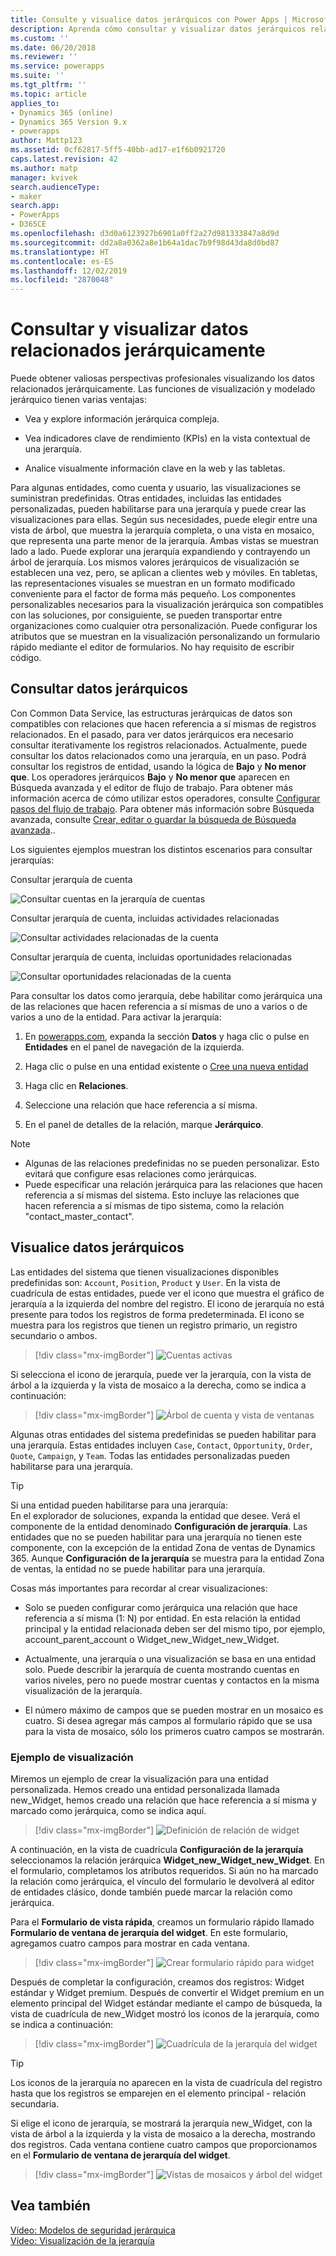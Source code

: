 ```yaml
---
title: Consulte y visualice datos jerárquicos con Power Apps | MicrosoftDocs
description: Aprenda cómo consultar y visualizar datos jerárquicos relacionados
ms.custom: ''
ms.date: 06/20/2018
ms.reviewer: ''
ms.service: powerapps
ms.suite: ''
ms.tgt_pltfrm: ''
ms.topic: article
applies_to:
- Dynamics 365 (online)
- Dynamics 365 Version 9.x
- powerapps
author: Mattp123
ms.assetid: 0cf62817-5ff5-40bb-ad17-e1f6b0921720
caps.latest.revision: 42
ms.author: matp
manager: kvivek
search.audienceType:
- maker
search.app:
- PowerApps
- D365CE
ms.openlocfilehash: d3d0a6123927b6901a0ff2a27d981333847a8d9d
ms.sourcegitcommit: dd2a8a0362a8e1b64a1dac7b9f98d43da8d0bd87
ms.translationtype: HT
ms.contentlocale: es-ES
ms.lasthandoff: 12/02/2019
ms.locfileid: "2870048"
---
```

# <a name="query-and-visualize-hierarchically-related-data"></a>Consultar y visualizar datos relacionados jerárquicamente

Puede obtener valiosas perspectivas profesionales visualizando los datos relacionados jerárquicamente. Las funciones de visualización y modelado jerárquico tienen varias ventajas:  
  
-   Vea y explore información jerárquica compleja.  
  
-   Vea indicadores clave de rendimiento (KPIs) en la vista contextual de una jerarquía.  
  
-   Analice visualmente información clave en la web y las tabletas.  
  
Para algunas entidades, como cuenta y usuario, las visualizaciones se suministran predefinidas. Otras entidades, incluidas las entidades personalizadas, pueden habilitarse para una jerarquía y puede crear las visualizaciones para ellas. Según sus necesidades, puede elegir entre una vista de árbol, que muestra la jerarquía completa, o una vista en mosaico, que representa una parte menor de la jerarquía. Ambas vistas se muestran lado a lado. Puede explorar una jerarquía expandiendo y contrayendo un árbol de jerarquía. Los mismos valores jerárquicos de visualización se establecen una vez, pero, se aplican a clientes web y móviles. En tabletas, las representaciones visuales se muestran en un formato modificado conveniente para el factor de forma más pequeño. Los componentes personalizables necesarios para la visualización jerárquica son compatibles con las soluciones, por consiguiente, se pueden transportar entre organizaciones como cualquier otra personalización. Puede configurar los atributos que se muestran en la visualización personalizando un formulario rápido mediante el editor de formularios. No hay requisito de escribir código.  
  
<a name="BKMK_Querydata"></a>   
## <a name="query-hierarchical-data"></a>Consultar datos jerárquicos  
 Con Common Data Service, las estructuras jerárquicas de datos son compatibles con relaciones que hacen referencia a sí mismas de registros relacionados. En el pasado, para ver datos jerárquicos era necesario consultar iterativamente los registros relacionados. Actualmente, puede consultar los datos relacionados como una jerarquía, en un paso. Podrá consultar los registros de entidad, usando la lógica de **Bajo** y **No menor que**. Los operadores jerárquicos **Bajo** y **No menor que** aparecen en Búsqueda avanzada y el editor de flujo de trabajo. Para obtener más información acerca de cómo utilizar estos operadores, consulte [Configurar pasos del flujo de trabajo](/flow/configure-workflow-steps). Para obtener más información sobre Búsqueda avanzada, consulte [Crear, editar o guardar la búsqueda de Búsqueda avanzada](https://docs.microsoft.com/dynamics365/customer-engagement/basics/save-advanced-find-search)..  
  
 Los siguientes ejemplos muestran los distintos escenarios para consultar jerarquías:  
  
 Consultar jerarquía de cuenta  
  
 ![Consultar cuentas en la jerarquía de cuentas](media/query-accounts.png "Consultar cuentas en la jerarquía de cuentas")  
  
 Consultar jerarquía de cuenta, incluidas actividades relacionadas  
  
 ![Consultar actividades relacionadas de la cuenta](media/query-account-related-activities.png "Consultar actividades relacionadas de la cuenta")  
  
 Consultar jerarquía de cuenta, incluidas oportunidades relacionadas  
  
 ![Consultar oportunidades relacionadas de la cuenta](media/query-account-related-opportunities.png "Consultar oportunidades relacionadas de la cuenta")  
  
 Para consultar los datos como jerarquía, debe habilitar como jerárquica una de las relaciones que hacen referencia a sí mismas de uno a varios o de varios a uno de la entidad. Para activar la jerarquía:  
  

1. En [powerapps.com](https://make.powerapps.com/?utm_source=padocs&utm_medium=linkinadoc&utm_campaign=referralsfromdoc), expanda la sección **Datos** y haga clic o pulse en **Entidades** en el panel de navegación de la izquierda.

2. Haga clic o pulse en una entidad existente o [Cree una nueva entidad](data-platform-create-entity.md)

3. Haga clic en **Relaciones**.

4.  Seleccione una relación que hace referencia a sí misma.

5.  En el panel de detalles de la relación, marque **Jerárquico**.  
  
> [!NOTE]
> - Algunas de las relaciones predefinidas no se pueden personalizar. Esto evitará que configure esas relaciones como jerárquicas.  
> - Puede especificar una relación jerárquica para las relaciones que hacen referencia a sí mismas del sistema. Esto incluye las relaciones que hacen referencia a sí mismas de tipo sistema, como la relación "contact_master_contact".  
  
<a name="BKMK_Visualizedata"></a>   
## <a name="visualize-hierarchical-data"></a>Visualice datos jerárquicos  
 Las entidades del sistema que tienen visualizaciones disponibles predefinidas son: `Account`, `Position`, `Product` y `User`. En la vista de cuadrícula de estas entidades, puede ver el icono que muestra el gráfico de jerarquía a la izquierda del nombre del registro. El icono de jerarquía no está presente para todos los registros de forma predeterminada. El icono se muestra para los registros que tienen un registro primario, un registro secundario o ambos.  
 
 > [!div class="mx-imgBorder"] 
 > ![Cuentas activas](media/cust-hs-active-account.png "Cuentas activas")  
  
 Si selecciona el icono de jerarquía, puede ver la jerarquía, con la vista de árbol a la izquierda y la vista de mosaico a la derecha, como se indica a continuación:  
  
> [!div class="mx-imgBorder"] 
> ![Árbol de cuenta y vista de ventanas](media/hierachy-security-accounts-tile-view.png "Árbol de cuenta y vista de ventanas")  
  
 Algunas otras entidades del sistema predefinidas se pueden habilitar para una jerarquía. Estas entidades incluyen `Case`, `Contact`, `Opportunity`, `Order`, `Quote`, `Campaign`, y `Team`. Todas las entidades personalizadas pueden habilitarse para una jerarquía.  
  
> [!TIP]
>  Si una entidad pueden habilitarse para una jerarquía:  
>  En el explorador de soluciones, expanda la entidad que desee. Verá el componente de la entidad denominado **Configuración de jerarquía**. Las entidades que no se pueden habilitar para una jerarquía no tienen este componente, con la excepción de la entidad Zona de ventas de Dynamics 365. Aunque **Configuración de la jerarquía** se muestra para la entidad Zona de ventas, la entidad no se puede habilitar para una jerarquía.  
  
 Cosas más importantes para recordar al crear visualizaciones:  
  
-   Solo se pueden configurar como jerárquica una relación que hace referencia a sí misma (1: N) por entidad. En esta relación la entidad principal y la entidad relacionada deben ser del mismo tipo, por ejemplo, account_parent_account o Widget_new_Widget_new_Widget.  
  
-   Actualmente, una jerarquía o una visualización se basa en una entidad solo. Puede describir la jerarquía de cuenta mostrando cuentas en varios niveles, pero no puede mostrar cuentas y contactos en la misma visualización de la jerarquía.  
  
-   El número máximo de campos que se pueden mostrar en un mosaico es cuatro. Si desea agregar más campos al formulario rápido que se usa para la vista de mosaico, sólo los primeros cuatro campos se mostrarán.  
  
### <a name="visualization-example"></a>Ejemplo de visualización  
 Miremos un ejemplo de crear la visualización para una entidad personalizada. Hemos creado una entidad personalizada llamada new_Widget, hemos creado una relación que hace referencia a sí misma y marcado como jerárquica, como se indica aquí.  
 
> [!div class="mx-imgBorder"] 
> ![Definición de relación de widget](media/widget-relationship-definition.png "Definición de relación de widget")  
   
 A continuación, en la vista de cuadrícula **Configuración de la jerarquía** seleccionamos la relación jerárquica **Widget_new_Widget_new_Widget**. En el formulario, completamos los atributos requeridos. Si aún no ha marcado la relación como jerárquica, el vínculo del formulario le devolverá al editor de entidades clásico, donde también puede marcar la relación como jerárquica.  
  
 Para el **Formulario de vista rápida**, creamos un formulario rápido llamado **Formulario de ventana de jerarquía del widget**. En este formulario, agregamos cuatro campos para mostrar en cada ventana.  
  
> [!div class="mx-imgBorder"] 
> ![Crear formulario rápido para widget](media/create-quickf-orm.png "Crear formulario rápido para widget")  
  
 Después de completar la configuración, creamos dos registros: Widget estándar y Widget premium. Después de convertir el Widget premium en un elemento principal del Widget estándar mediante el campo de búsqueda, la vista de cuadrícula de new_Widget mostró los iconos de la jerarquía, como se indica a continuación:  
  
> [!div class="mx-imgBorder"] 
> ![Cuadrícula de la jerarquía del widget](media/widget-hierarchy-grid.png "Cuadrícula de la jerarquía del widget")  
  
> [!TIP]
>  Los iconos de la jerarquía no aparecen en la vista de cuadrícula del registro hasta que los registros se emparejen en el elemento principal - relación secundaria.  
  
 Si elige el icono de jerarquía, se mostrará la jerarquía new_Widget, con la vista de árbol a la izquierda y la vista de mosaico a la derecha, mostrando dos registros. Cada ventana contiene cuatro campos que proporcionamos en el **Formulario de ventana de jerarquía del widget**.  
 
 > [!div class="mx-imgBorder"] 
 > ![Vistas de mosaicos y árbol del widget](media/widget-tree-tiles.png "Vistas de mosaicos y árbol del widget")  
  
## <a name="see-also"></a>Vea también  
 [Vídeo: Modelos de seguridad jerárquica](https://www.youtube.com/watch?v=kx5So32DrCo&index=10&list=PLC3591A8FE4ADBE07)   
 [Vídeo: Visualización de la jerarquía](https://www.youtube.com/watch?v=_dGBE6icLNw&index=9&list=PLC3591A8FE4ADBE07)

